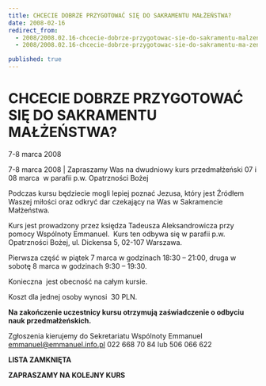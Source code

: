 ```yaml
---
title: CHCECIE DOBRZE PRZYGOTOWAĆ SIĘ DO SAKRAMENTU MAŁŻEŃSTWA?
date: 2008-02-16
redirect_from: 
  - 2008/2008.02.16-chcecie-dobrze-przygotowac-sie-do-sakramentu-malzenstwa
  - 2008/2008.02.16-chcecie-dobrze-przygotowac-sie-do-sakramentu-ma-zenstwa

published: true
---
```




# CHCECIE DOBRZE PRZYGOTOWAĆ SIĘ DO SAKRAMENTU MAŁŻEŃSTWA?

<time>7-8 marca 2008</time>

7-8 marca 2008 | 
Zapraszamy Was na dwudniowy kurs przedmałżeński 07 i 08 marca&nbsp; w parafii p.w. Opatrzności Bożej


Podczas kursu będziecie mogli lepiej poznać Jezusa, który jest Źródłem Waszej miłości oraz odkryć dar czekający na Was w Sakramencie Małżeństwa.


Kurs jest prowadzony przez księdza Tadeusza Aleksandrowicza przy pomocy Wspólnoty Emmanuel.&nbsp; 
Kurs ten odbywa się w parafii p.w. Opatrzności Bożej, ul. Dickensa 5, 02-107 Warszawa.


Pierwsza część w piątek 7 marca w godzinach 18:30 &#8211; 21:00, druga w sobotę 8 marca w godzinach 9:30 &#8211; 19:30.


Konieczna&nbsp; jest obecność na całym kursie. 


Koszt dla jednej osoby wynosi&nbsp; 30 PLN. 

**Na zakończenie uczestnicy kursu otrzymują zaświadczenie o odbyciu nauk przedmałżeńskich.** 

Zgłoszenia kierujemy do Sekretariatu Wspólnoty Emmanuel emmanuel@emmanuel.info.pl 022 668 70 84 lub 506 066 622 

**LISTA ZAMKNIĘTA**

**ZAPRASZAMY NA KOLEJNY KURS**


<!--CONTENT FROM OLD SERVER (jos before 2013): 7-8 marca 2008 | 
Zapraszamy Was na dwudniowy kurs przedmałżeński 07 i 08 marca&nbsp; w parafii p.w. Opatrzności Bożej




Podczas kursu będziecie mogli lepiej poznać Jezusa, który jest Źródłem Waszej miłości oraz odkryć dar czekający na Was w Sakramencie Małżeństwa.




Kurs jest prowadzony przez księdza Tadeusza Aleksandrowicza przy pomocy Wspólnoty Emmanuel.&nbsp; 
Kurs ten odbywa się w parafii p.w. Opatrzności Bożej, ul. Dickensa 5, 02-107 Warszawa.




Pierwsza część w piątek 7 marca w godzinach 18:30 &#8211; 21:00, druga w sobotę 8 marca w godzinach 9:30 &#8211; 19:30.




Konieczna&nbsp; jest obecność na całym kursie. 




Koszt dla jednej osoby wynosi&nbsp; 30 PLN. 



**Na zakończenie uczestnicy kursu otrzymują zaświadczenie o odbyciu nauk przedmałżeńskich.** 



Zgłoszenia kierujemy do Sekretariatu Wspólnoty Emmanuel emmanuel@emmanuel.info.pl 022 668 70 84 lub 506 066 622 



**LISTA ZAMKNIĘTA**



**ZAPRASZAMY NA KOLEJNY KURS**

-->

<!--{{json:{"created_date":"2008-02-16 16:05:54","publish_down":"0000-00-00 00:00:00","id":"563"}}}-->